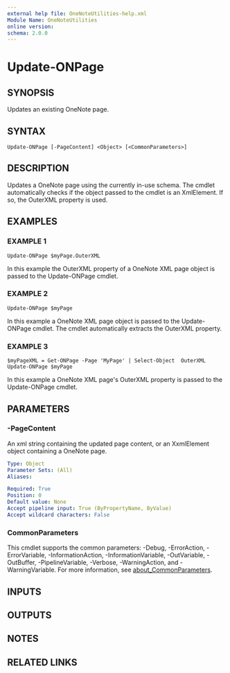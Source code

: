 ```yaml
---
external help file: OneNoteUtilities-help.xml
Module Name: OneNoteUtilities
online version:
schema: 2.0.0
---
```


# Update-ONPage

## SYNOPSIS
Updates an existing OneNote page.

## SYNTAX

```
Update-ONPage [-PageContent] <Object> [<CommonParameters>]
```

## DESCRIPTION
Updates a OneNote page using the currently in-use schema.
The cmdlet automatically checks if the object passed to the cmdlet
is an XmlElement. If so, the OuterXML property is used.

## EXAMPLES

### EXAMPLE 1
```
Update-ONPage $myPage.OuterXML
```

In this example the OuterXML property of a OneNote XML page object is
passed to the Update-ONPage cmdlet.

### EXAMPLE 2
```
Update-ONPage $myPage
```

In this example a OneNote XML page object is passed to the Update-ONPage cmdlet.
The cmdlet automatically extracts the OuterXML property.

### EXAMPLE 3
```
$myPageXML = Get-ONPage -Page 'MyPage' | Select-Object  OuterXML
Update-ONPage $myPage
```

In this example a OneNote XML page's OuterXML property is passed to the Update-ONPage cmdlet.


## PARAMETERS

### -PageContent
An xml string containing the updated page content, or an XxmlElement object containing a OneNote page.

```yaml
Type: Object
Parameter Sets: (All)
Aliases:

Required: True
Position: 0
Default value: None
Accept pipeline input: True (ByPropertyName, ByValue)
Accept wildcard characters: False
```

### CommonParameters
This cmdlet supports the common parameters: -Debug, -ErrorAction, -ErrorVariable, -InformationAction, -InformationVariable, -OutVariable, -OutBuffer, -PipelineVariable, -Verbose, -WarningAction, and -WarningVariable. For more information, see [about_CommonParameters](http://go.microsoft.com/fwlink/?LinkID=113216).

## INPUTS

## OUTPUTS

## NOTES

## RELATED LINKS
